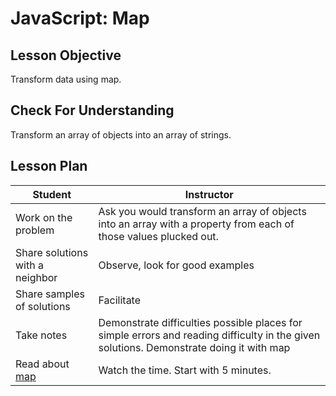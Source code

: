 # JavaScript: Map

## Lesson Objective

Transform data using map.

## Check For Understanding

Transform an array of objects into an array of strings.

## Lesson Plan

| Student | Instructor |
| --- | --- |
| Work on the problem | Ask you would transform an array of objects into an array with a property from each of those values plucked out. |
| Share solutions with a neighbor | Observe, look for good examples |
| Share samples of solutions | Facilitate |
| Take notes | Demonstrate difficulties possible places for simple errors and reading difficulty in the given solutions. Demonstrate doing it with map |
| Read about [map](https://www.freecodecamp.org/news/javascript-map-how-to-use-the-js-map-function-array-method/) | Watch the time. Start with 5 minutes. |
